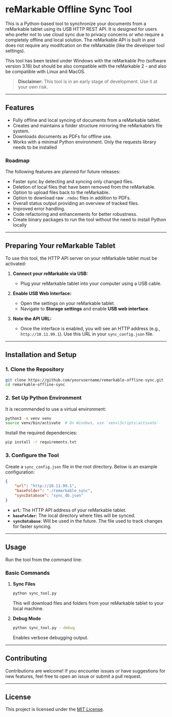 # reMarkable Offline Sync Tool

This is a Python-based tool to synchronize your documents from a reMarkable tablet using its USB HTTP REST API. It is designed for users who prefer not to use cloud sync due to privacy concerns or who require a completely offline and local solution. The reMarkable API is built in and does not require any modifcation on the reMarkable (like the developer tool settings).

This tool has been tested under Windows with the reMarkable Pro (software version 3.16) but should be also compatible with the reMarkable 2 - and also be compatible with Linux and MacOS.

> **Disclaimer:** This tool is in an early stage of development. Use it at your own risk.

---

## Features
- Fully offline and local syncing of documents from a reMarkable tablet.
- Creates and maintains a folder structure mirroring the reMarkable’s file system.
- Downloads documents as PDFs for offline use.
- Works with a minimal Python environment. Only the requests library needs to be installed

### Roadmap
The following features are planned for future releases:
- Faster sync by detecting and syncing only changed files.
- Deletion of local files that have been removed from the reMarkable.
- Option to upload files back to the reMarkable.
- Option to download raw `.rmdoc` files in addition to PDFs.
- Overall status output providing an overview of tracked files.
- Improved error handling.
- Code refactoring and enhancements for better robustness.
- Create binary packages to run the tool without the need to install Python locally

---

## Preparing Your reMarkable Tablet

To use this tool, the HTTP API server on your reMarkable tablet must be activated:

1. **Connect your reMarkable via USB:**
   - Plug your reMarkable tablet into your computer using a USB cable.

2. **Enable USB Web Interface:**
   - Open the settings on your reMarkable tablet.
   - Navigate to **Storage settings** and enable **USB web interface**.

3. **Note the API URL:**
   - Once the interface is enabled, you will see an HTTP address (e.g., `http://10.11.99.1`). Use this URL in your `sync_config.json` file.

---

## Installation and Setup

### 1. Clone the Repository
```bash
git clone https://github.com/yourusername/remarkable-offline-sync.git
cd remarkable-offline-sync
```

### 2. Set Up Python Environment
It is recommended to use a virtual environment:

```bash
python3 -m venv venv
source venv/bin/activate  # On Windows, use `venv\Scripts\activate`
```

Install the required dependencies:
```bash
pip install -r requirements.txt
```

### 3. Configure the Tool
Create a `sync_config.json` file in the root directory. Below is an example configuration:

```json
{
    "url": "http://10.11.99.1",
    "baseFolder": "./remarkable_sync",
    "syncDatabase": "sync_db.json"
}
```

- **`url`**: The HTTP API address of your reMarkable tablet.
- **`baseFolder`**: The local directory where files will be synced.
- **`syncDatabase`**: Will be used in the future. The file used to track changes for faster syncing.

---

## Usage

Run the tool from the command line:

### Basic Commands

1. **Sync Files**
   ```bash
   python sync_tool.py
   ```
   This will download files and folders from your reMarkable tablet to your local machine.


4. **Debug Mode**
   ```bash
   python sync_tool.py --debug
   ```
   Enables verbose debugging output.

---

## Contributing

Contributions are welcome! If you encounter issues or have suggestions for new features, feel free to open an issue or submit a pull request.

---

## License
This project is licensed under the [MIT License](LICENSE).

